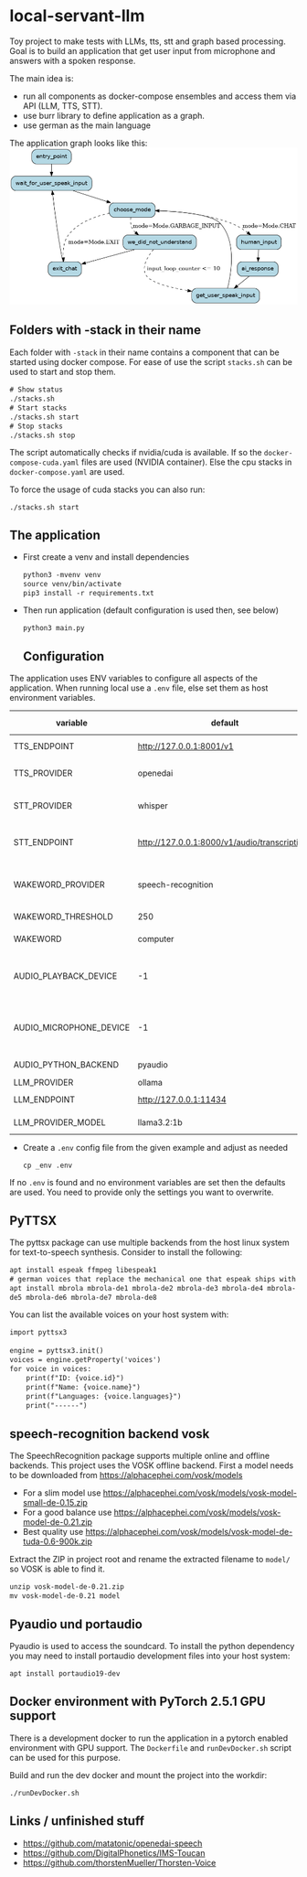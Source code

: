 # local-servant-llm

Toy project to make tests with LLMs, tts, stt and graph based processing. Goal is to build an application that get user input from microphone and answers with a spoken response.

The main idea is:

* run all components as docker-compose ensembles and access them via API (LLM, TTS, STT).
* use burr library to define application as a graph.
* use german as the main language

The application graph looks like this:
![Graph](./graph.png)

## Folders with -stack in their name

Each folder with `-stack` in their name contains a component that can be started using docker compose. For ease of
use the script `stacks.sh` can be used to start and stop them.

```
# Show status
./stacks.sh
# Start stacks
./stacks.sh start
# Stop stacks
./stacks.sh stop
```

The script automatically checks if nvidia/cuda is available. If so the `docker-compose-cuda.yaml` files are used (NVIDIA container). Else the cpu stacks in `docker-compose.yaml` are used.

To force the usage of cuda stacks you can also run:

```
./stacks.sh start
```

## The application

* First create a venv and install dependencies

  ```
  python3 -mvenv venv
  source venv/bin/activate
  pip3 install -r requirements.txt
  ```

* Then run application (default configuration is used then, see below)

  ```
  python3 main.py
  ```

  ## Configuration

The application uses ENV variables to configure all aspects of the application.
When running local use a `.env` file, else set them as host environment variables.

| variable                | default                                        | possible values                          |
| ----------------------- |------------------------------------------------|------------------------------------------|
| TTS_ENDPOINT            | http://127.0.0.1:8001/v1                       | any http endpoint                        |
| TTS_PROVIDER            | openedai                                       | openedai, pyttsx, transformers           |
| STT_PROVIDER            | whisper                                        | whisper, speech-recognition              |
| STT_ENDPOINT            | http://127.0.0.1:8000/v1/audio/transcriptions  | url if remote service has been chosen    |
| WAKEWORD_PROVIDER       | speech-recognition                             | speech-recognition, open-wakeword        |
| WAKEWORD_THRESHOLD      | 250                                            | any positive integer                     |
| WAKEWORD                | computer                                       | any word or short phrase                 |
| AUDIO_PLAYBACK_DEVICE   | -1                                             | the device number, negative means "auto" |
| AUDIO_MICROPHONE_DEVICE | -1                                             | the device number, negative means "auto" |
| AUDIO_PYTHON_BACKEND    | pyaudio                                        | pyaudio, pyalsaaudio                     |
| LLM_PROVIDER            | ollama                                         | ollama                                   |
| LLM_ENDPOINT            | http://127.0.0.1:11434                         | any http endpoint                        |
| LLM_PROVIDER_MODEL      | llama3.2:1b                                    | llama3.2:1b, llama3.2:3b                 |


* Create a `.env` config file from the given example and adjust as needed

  ```
  cp _env .env
  ```

If no `.env` is found and no environment variables are set then the defaults are used. You need to provide only the
settings you want to overwrite.

## PyTTSX

The pyttsx package can use multiple backends from the host linux system for text-to-speech synthesis. Consider
to install the following:

```
apt install espeak ffmpeg libespeak1
# german voices that replace the mechanical one that espeak ships with
apt install mbrola mbrola-de1 mbrola-de2 mbrola-de3 mbrola-de4 mbrola-de5 mbrola-de6 mbrola-de7 mbrola-de8
```

You can list the available voices on your host system with:

```
import pyttsx3

engine = pyttsx3.init()
voices = engine.getProperty('voices')
for voice in voices:
    print(f"ID: {voice.id}")
    print(f"Name: {voice.name}")
    print(f"Languages: {voice.languages}")
    print("------")
```

## speech-recognition backend vosk

The SpeechRecognition package supports multiple online and offline backends. This project uses the VOSK offline
backend. First a model needs to be downloaded from https://alphacephei.com/vosk/models

* For a slim model use https://alphacephei.com/vosk/models/vosk-model-small-de-0.15.zip
* For a good balance use https://alphacephei.com/vosk/models/vosk-model-de-0.21.zip
* Best quality use https://alphacephei.com/vosk/models/vosk-model-de-tuda-0.6-900k.zip

Extract the ZIP in project root and rename the extracted filename to `model/` so VOSK is able to find it.

```
unzip vosk-model-de-0.21.zip
mv vosk-model-de-0.21 model
```

## Pyaudio und portaudio

Pyaudio is used to access the soundcard. To install the python dependency you
may need to install portaudio development files into your host system:
```
apt install portaudio19-dev
```

## Docker environment with PyTorch 2.5.1 GPU support

There is a development docker to run the application in a pytorch enabled environment with GPU support. The `Dockerfile`
and `runDevDocker.sh` script can be used for this purpose.

Build and run the dev docker and mount the project into the workdir:

```
./runDevDocker.sh
```

## Links / unfinished stuff

* https://github.com/matatonic/openedai-speech
* https://github.com/DigitalPhonetics/IMS-Toucan
* https://github.com/thorstenMueller/Thorsten-Voice
